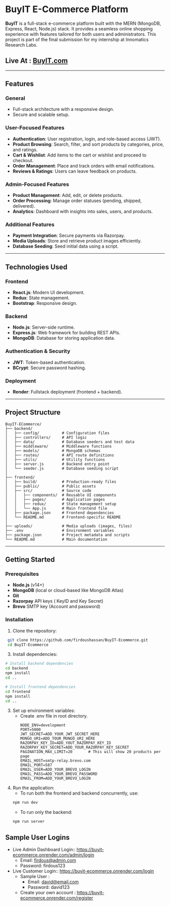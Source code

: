 # BuyIT E-Commerce Platform

**BuyIT** is a full-stack e-commerce platform built with the MERN (MongoDB, Express, React, Node.js) stack. It provides a seamless online shopping experience with features tailored for both users and administrators.
This project is part of the final submission for my internship at Innomatics Research Labs.

## Live At : [BuyIT.com](https://buyit-ecommerce.onrender.com)

---

## Features

### General
- Full-stack architecture with a responsive design.
- Secure and scalable setup.

### User-Focused Features
- **Authentication**: User registration, login, and role-based access (JWT).
- **Product Browsing**: Search, filter, and sort products by categories, price, and ratings.
- **Cart & Wishlist**: Add items to the cart or wishlist and proceed to checkout.
- **Order Management**: Place and track orders with email notifications.
- **Reviews & Ratings**: Users can leave feedback on products.

### Admin-Focused Features
- **Product Management**: Add, edit, or delete products.
- **Order Processing**: Manage order statuses (pending, shipped, delivered).
- **Analytics**: Dashboard with insights into sales, users, and products.

### Additional Features
- **Payment Integration**: Secure payments via Razorpay.
- **Media Uploads**: Store and retrieve product images efficiently.
- **Database Seeding**: Seed initial data using a script.

---

## Technologies Used

### Frontend
- **React.js**: Modern UI development.
- **Redux**: State management.
- **Bootstrap**: Responsive design.

### Backend
- **Node.js**: Server-side runtime.
- **Express.js**: Web framework for building REST APIs.
- **MongoDB**: Database for storing application data.

### Authentication & Security
- **JWT**: Token-based authentication.
- **BCrypt**: Secure password hashing.

### Deployment
- **Render**: Fullstack deployment (frontend + backend).

---

## Project Structure

```plaintext
BuyIT-ECommerce/
├── backend/
│   ├── config/          # Configuration files
│   ├── controllers/     # API logic
│   ├── data/            # Database seeders and test data
│   ├── middleware/      # Middleware functions
│   ├── models/          # MongoDB schemas
│   ├── routes/          # API route definitions
│   ├── utils/           # Utility functions
│   ├── server.js        # Backend entry point
│   └── seeder.js        # Database seeding script
│
├── frontend/
│   ├── build/           # Production-ready files
│   ├── public/          # Public assets
│   ├── src/             # Source code
│   │   ├── components/  # Reusable UI components
│   │   ├── pages/       # Application pages
│   │   ├── redux/       # State management setup
│   │   └── App.js       # Main frontend file
│   ├── package.json     # Frontend dependencies
│   └── README.md        # Frontend-specific README
│
├── uploads/             # Media uploads (images, files)
├── .env                 # Environment variables
├── package.json         # Project metadata and scripts
└── README.md            # Main documentation
```
---

## Getting Started

### Prerequisites
- **Node.js** (v14+)
- **MongoDB** (local or cloud-based like MongoDB Atlas)
- **Git**
- **Razorpay** API keys ( KeyID and Key Secret)
- **Brevo** SMTP key (Account and password)

### Installation
1. Clone the repository:
  ```bash
   git clone https://github.com/firdoushassan/BuyIT-Ecommerce.git
   cd BuyIT-Ecommerce
   ```
3. Install dependencies:
  ```bash
  # Install backend dependencies
  cd backend
  npm install
  cd ..

  # Install frontend dependencies
  cd frontend
  npm install
  cd ..
  ```
3. Set up environment variables:
   - Create .env file in root directory.
     ```env
     NODE_ENV=development
     PORT=5000
     JWT_SECRET=ADD_YOUR_JWT_SECRET_HERE
     MONGO_URI=ADD_YOUR_MONGO_URI_HERE
     RAZORPAY_KEY_ID=ADD_YOUT_RAZORPAY_KEY_ID
     RAZORPAY_KEY_SECRET=ADD_YOUR_RAZORPAY_KEY_SECRET
     PAGINATION_MAX_LIMIT=20       # This will show 20 products per page
     EMAIL_HOST=smtp-relay.brevo.com
     EMAIL_PORT=587
     EMAIL_USER=ADD_YOUR_BREVO_LOGIN
     EMAIL_PASS=ADD_YOUR_BREVO_PASSWORD
     EMAIL_FROM=ADD_YOUR_BREVO_LOGIN
     ```
4. Run the application:
   - To run both the frontend and backend concurrently, use:
    ```bash
    npm run dev
    ```
    - To run only the backend:
     ```bash
    npm run server
     ```
     
## Sample User Logins
  - Live Admin Dashboard Login:: https://buyit-ecommerce.onrender.com/admin/login
      - Email: firdous@admin.com
      - Password: firdous123
  - Live Customer Login:: https://buyit-ecommerce.onrender.com/login
      - Sample User :
        - Email: david@email.com
        - Password: david123
      - Create your own account : https://buyit-ecommerce.onrender.com/register
   
  
